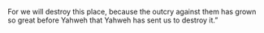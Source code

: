 For we will destroy this place, because the outcry against them has grown so great before Yahweh that Yahweh has sent us to destroy it.”